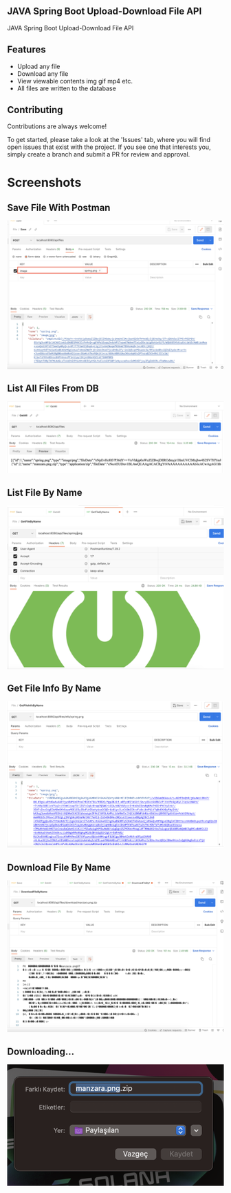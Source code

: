
JAVA Spring Boot Upload-Download File API
-
JAVA Spring Boot Upload-Download File API

## Features

-   Upload any file
-   Download any file
-   View viewable contents img gif mp4 etc.
-   All files are written to the database




## Contributing

Contributions are always welcome!

To get started, please take a look at the 'Issues' tab, where you will find open issues that exist with the project. If you see one that interests you, simply create a branch and submit a PR for review and approval.


# Screenshots

Save File With Postman
-


![save.png](https://github.com/furkancosgun/SpringBoot-Upload-Download-File/blob/main/DropBox/SS/save.png?raw=true)

List All Files From DB
-
![getAll.png](https://github.com/furkancosgun/SpringBoot-Upload-Download-File/blob/main/DropBox/SS/getAll.png?raw=true)

List File By Name
-
![getFileByName.png](https://github.com/furkancosgun/SpringBoot-Upload-Download-File/blob/main/DropBox/SS/getFileByName.png?raw=true)

Get File Info By Name
-
![getFileInfoByName.png](https://github.com/furkancosgun/SpringBoot-Upload-Download-File/blob/main/DropBox/SS/getFileInfoByName.png?raw=true)

Download File By Name
-
![DownloadFile.png](https://github.com/furkancosgun/SpringBoot-Upload-Download-File/blob/main/DropBox/SS/DownloadFile.png?raw=true)

Downloading...
-
![download.png](https://github.com/furkancosgun/SpringBoot-Upload-Download-File/blob/main/DropBox/SS/download.png?raw=true)
